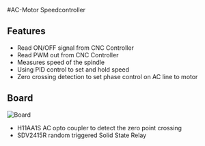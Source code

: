 #AC-Motor Speedcontroller

## Features
* Read ON/OFF signal from CNC Controller
* Read PWM out from CNC Controller
* Measures speed of the spindle
* Using PID control to set and hold speed
* Zero crossing detection to set phase control on AC line to motor

## Board
![Board](/board/board.png)
* H11AA1S AC opto coupler to detect the zero point crossing
* SDV2415R random triggered Solid State Relay